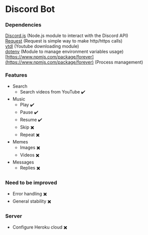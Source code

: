 # Discord Bot

### Dependencies
[Discord.js](https://www.npmjs.com/package/discord.js) (Node.js module to interact with the Discord API)  
[Request](https://www.npmjs.com/package/request) (Request is simple way to make http/https calls)   
[ytdl](https://github.com/fent/node-ytdl-core) (Youtube downloading module)  
[dotenv](https://www.npmjs.com/package/dotenv) (Module to manage environment variables usage)
[https://www.npmjs.com/package/forever](https://www.npmjs.com/package/forever) (Process management)

### Features
* Search
    * Search videos from YouTube :heavy_check_mark:
* Music
    * Play :heavy_check_mark:
    * Pause :heavy_check_mark:
    * Resume :heavy_check_mark:
    * Skip :heavy_multiplication_x:
    * Repeat :heavy_multiplication_x:
* Memes
    * Images :heavy_multiplication_x:
    * Videos :heavy_multiplication_x:
* Messages
    * Replies :heavy_multiplication_x:

### Need to be improved
* Error handling :heavy_multiplication_x:
* General stability :heavy_multiplication_x:

### Server
* Configure Heroku cloud :heavy_multiplication_x:

